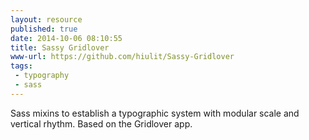 ```yaml
---
layout: resource
published: true
date: 2014-10-06 08:10:55
title: Sassy Gridlover
www-url: https://github.com/hiulit/Sassy-Gridlover
tags:
 - typography
 - sass
---
```


Sass mixins to establish a typographic system with modular scale and vertical rhythm. Based on the Gridlover app.